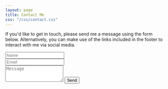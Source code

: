```yaml
---
layout: page
title: Contact Me
css: "/css/contact.css"
---
```


<form action="https://formspree.io/jonmcalder@gmail.com" method="POST" class="form" id="contact-form">
  <p>If you'd like to get in touch, please send me a message using the form 
  below. Alternatively, you can make use of the links included in the footer to 
  interact with me via social media.</p>
  <div class="row">
    <div class="col-xs-6">
      <input type="text" name="name" class="form-control input-lg" placeholder="Name" title="Name">
    </div>
    <div class="col-xs-6">
      <input type="email" name="_replyto" class="form-control input-lg" placeholder="Email" title="Email">
    </div>
  </div>
  <input type="hidden" name="_subject" value="New message from ">
  <textarea type="text" name="content" class="form-control input-lg" placeholder="Message" title="Message" required="required" rows="3"></textarea>
  <input type="text" name="_gotcha" style="display:none">
  <input type="hidden" name="_next" value="//jonmcalder.github.io/thanks" />
  <button type="submit" class="btn btn-lg btn-primary">Send</button>
</form>
